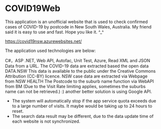 # COVID19Web

This application is an unofficial website that is used to check confirmed cases of COVID-19 by postcode in New South Wales, Australia. My friend said it is easy to use and fast. Hope you like it. ^_^   

https://covid19nsw.azurewebsites.net/

The application used technologies are below:

C#，ASP .NET, Web API, Autofac, Unit Test, Azure, Read XML and JSON Data from a URL.
The COVID-19 data are extracted based the open data DATA.NSW
This data is available to the public under the Creative Commons Attribution (CC-BY) licence.
NSW case data are extracted via Webpage from NSW HEALTH
The Postcode to the suburb name function via WebAPI from BM
(Due to the Visit Rate limiting applies, sometimes the suburbs name can not be retrieved.)
:) another better solution is using Google API.

- The system will automatically stop if the app service quota exceeds due to a large number of visits. It maybe would be taking up to 24 hours to reset.
- The search data result may be different, due to the data update time of each website is not synchronized.
